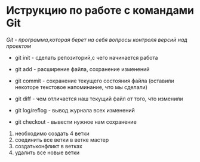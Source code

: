 # Иструкцию по работе с командами Git

*Git - программа,которая берет на себя вопросы контроля версий над проектом*


* git init - сделать репозиторий,с чего начинается работа

* git add - расширение файла, сохранение изменений

* git commit - сохранение текущего состояния файла (оставили некоторе текстовое напоминание, что мы сделали)

* git diff - чем отличается наш текущий файл от того, что изменили

* git log/reflog - вывод журнала всех изменений

* git checkout - вывести нужное нам сохранение

1. необходимо создать 4 ветки
2. соединить все ветки в ветке мастер
3. создатьконфликт в ветках
4. удалить все новые ветки



